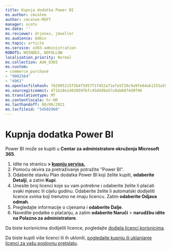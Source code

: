 ```yaml
---
title: Kupnja dodatka Power BI
ms.author: cmcatee
author: cmcatee-MSFT
manager: scotv
ms.date: ''
ms.reviewer: drjones, jmueller
ms.audience: Admin
ms.topic: article
ms.service: o365-administration
ROBOTS: NOINDEX, NOFOLLOW
localization_priority: Normal
ms.collection: Adm_O365
ms.custom:
- commerce_purchase
- "9002564"
- "4961"
ms.openlocfilehash: 762995215f5b4f5957f1f452a71efe5f20c9a9fe84ab1255a59fb7e67dda15fa
ms.sourcegitcommit: d71b18e1403859fbfc45ddd9a57c8ab68f4d9f96
ms.translationtype: MT
ms.contentlocale: hr-HR
ms.lasthandoff: 08/06/2021
ms.locfileid: "54502960"
---
```

# <a name="purchase-power-bi"></a>Kupnja dodatka Power BI

Power BI može se kupiti u **Centar za administratore okruženja Microsoft 365**.

1. Idite na stranicu **> [kupnju servisa.](https://go.microsoft.com/fwlink/p/?linkid=868433)**
2. Pomoću okvira za pretraživanje potražite "Power BI".
3. Odaberite stavku Plan dodatka Power BI koji želite kupiti, **odaberite Detalji**, a zatim **Kupi**.
4. Unesite broj licenci koje su vam potrebne i odaberite želite li plaćati svaki mjesec ili cijelu godinu. Odaberite želite li automatski dodijeliti licence svima koji trenutno ne imaju licencu. Zatim **odaberite Odjava odmah**.
5. Pregledajte informacije o cijenama i **odaberite Dalje**.
6. Navedite podatke o plaćanju, a zatim **odaberite Naruči**  >  **narudžbu idite na Polazno za administratore**.

Da biste korisnicima dodijelili licence, pogledajte [dodjela licenci korisnicima](/microsoft-365/admin/manage/assign-licenses-to-users).

Da biste kupili više licenci ili ih uklonili, [pogledajte kupnju ili uklanjanje licenci za vašu poslovnu pretplatu](/microsoft-365/commerce/licenses/buy-licenses).